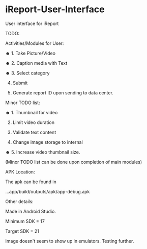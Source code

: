 iReport-User-Interface
======================

User interface for iReport

TODO:

Activities/Modules for User:

☻ 1. Take Picture/Video

☻ 2. Caption media with Text

☻  3. Select category

  4. Submit

  5. Generate report ID upon sending to data center.

Minor TODO list:

☻ 1. Thumbnail for video

  2. Limit video duration

  3. Validate text content

  4. Change image storage to internal

☻ 5. Increase video thumbnail size.

(Minor TODO list can be done upon completion of main modules)

APK Location:

The apk can be found in 

...app/build/outputs/apk/app-debug.apk


Other details:

Made in Android Studio.

Minimum SDK = 17

Target SDK = 21

Image doesn't seem to show up in emulators. Testing further.
